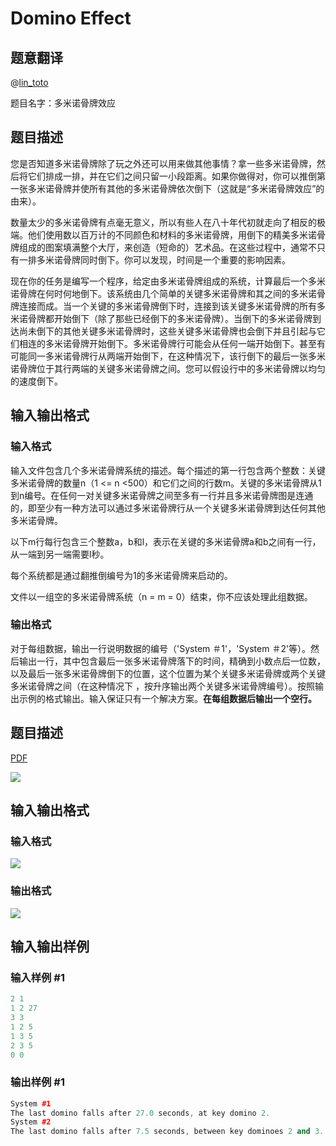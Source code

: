 # Domino Effect

## 题意翻译

@[lin_toto](/space/show?uid=256)

题目名字：多米诺骨牌效应

## 题目描述

您是否知道多米诺骨牌除了玩之外还可以用来做其他事情？拿一些多米诺骨牌，然后将它们排成一排，并在它们之间只留一小段距离。如果你做得对，你可以推倒第一张多米诺骨牌并使所有其他的多米诺骨牌依次倒下（这就是“多米诺骨牌效应”的由来）。

数量太少的多米诺骨牌有点毫无意义，所以有些人在八十年代初就走向了相反的极端。他们使用数以百万计的不同颜色和材料的多米诺骨牌，用倒下的精美多米诺骨牌组成的图案填满整个大厅，来创造（短命的）艺术品。在这些过程中，通常不只有一排多米诺骨牌同时倒下。你可以发现，时间是一个重要的影响因素。

现在你的任务是编写一个程序，给定由多米诺骨牌组成的系统，计算最后一个多米诺骨牌在何时何地倒下。该系统由几个简单的关键多米诺骨牌和其之间的多米诺骨牌连接而成。当一个关键的多米诺骨牌倒下时，连接到该关键多米诺骨牌的所有多米诺骨牌都开始倒下（除了那些已经倒下的多米诺骨牌）。当倒下的多米诺骨牌到达尚未倒下的其他关键多米诺骨牌时，这些关键多米诺骨牌也会倒下并且引起与它们相连的多米诺骨牌开始倒下。多米诺骨牌行可能会从任何一端开始倒下。甚至有可能同一多米诺骨牌行从两端开始倒下，在这种情况下，该行倒下的最后一张多米诺骨牌位于其行两端的关键多米诺骨牌之间。您可以假设行中的多米诺骨牌以均匀的速度倒下。

## 输入输出格式

### 输入格式

输入文件包含几个多米诺骨牌系统的描述。每个描述的第一行包含两个整数：关键多米诺骨牌的数量n（1 <= n <500）和它们之间的行数m。关键的多米诺骨牌从1到n编号。在任何一对关键多米诺骨牌之间至多有一行并且多米诺骨牌图是连通的，即至少有一种方法可以通过多米诺骨牌行从一个关键多米诺骨牌到达任何其他多米诺骨牌。

以下m行每行包含三个整数a，b和l，表示在关键的多米诺骨牌a和b之间有一行，从一端到另一端需要l秒。

每个系统都是通过翻推倒编号为1的多米诺骨牌来启动的。

文件以一组空的多米诺骨牌系统（n = m = 0）结束，你不应该处理此组数据。

### 输出格式

对于每组数据，输出一行说明数据的编号（'System ＃1'，'System ＃2'等）。然后输出一行，其中包含最后一张多米诺骨牌落下的时间，精确到小数点后一位数，以及最后一张多米诺骨牌倒下的位置，这个位置为某个关键多米诺骨牌或两个关键多米诺骨牌之间（在这种情况下 ，按升序输出两个关键多米诺骨牌编号）。按照输出示例的格式输出。输入保证只有一个解决方案。**在每组数据后输出一个空行。**

## 题目描述

[problemUrl]: https://uva.onlinejudge.org/index.php?option=com_onlinejudge&Itemid=8&category=5&page=show_problem&problem=254

[PDF](https://uva.onlinejudge.org/external/3/p318.pdf)

![](https://cdn.luogu.com.cn/upload/vjudge_pic/UVA318/2702423b21f8117735d4166f8f3b0cd98bb93416.png)

## 输入输出格式

### 输入格式

![](https://cdn.luogu.com.cn/upload/vjudge_pic/UVA318/841e3d33cf3a5f019fbe6b901261038aa9ef777b.png)

### 输出格式

![](https://cdn.luogu.com.cn/upload/vjudge_pic/UVA318/af232ea4f8ce5e0ca707e41c544fd7d9545b7e21.png)

## 输入输出样例

### 输入样例 #1

```cpp
2 1
1 2 27
3 3
1 2 5
1 3 5
2 3 5
0 0
```


### 输出样例 #1

```cpp
System #1
The last domino falls after 27.0 seconds, at key domino 2.
System #2
The last domino falls after 7.5 seconds, between key dominoes 2 and 3.
```


